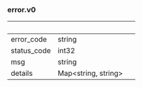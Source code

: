 
### error.v0

| &nbsp; | &nbsp; | &nbsp; |
|---|---|---|
| error_code | string |  |
| status_code | int32 |  |
| msg | string |  |
| details | Map&lt;string, string&gt; |  |